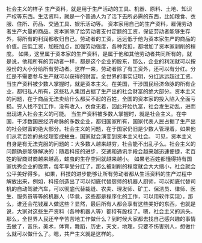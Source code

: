 社会主义的样子
生产资料，就是用于生产活动的工具、机器、原料、土地、知识产权等东西。生活资料，就是一个普通人为了活下去所必需的东西，比如粮食、衣服、住所、药品、交通工具、娱乐活动等。
资本家用自己的生产资料，雇佣劳动者生产大量的商品。资本家除了给劳动者支付定额的工资，保证劳动者能够生存外，将所有的利润都收归自己。劳动者的工资，远远低于他为资本家生产的商品的价值。压低工资，加班加点，加强劳动强度，各种克扣，都增加了资本家剥削的程度。
如果，这里属于资本家的生产资料，是属于他和其他劳动者共同所有的，就是说，他和所有的劳动者一样，都是这个企业的股东，那么，企业的利润就可以按股份的大小分给所有劳动者。这样一来，劳动者除了有工资外，还可以有分红。分红是不需要参与生产就可以获得的财富。全世界的事实证明，分红远远超过工资。
当生产资料被少数人掌握时，就是资本主义。在美国，干涉国民经济命脉的所有企业，都归私人所有，这些私人集团占据了生产出的社会财富的绝大部分。资本主义的问题，在于商品无法卖给什么都买不起的百姓，全国的资本家的投入陷入全面亏损。穷人找不到工作，没有收入，衣食无着，因此开始仇富，社会发生动乱，进而出现进入社会主义的可能。
当生产资料被多数人掌握时，就是社会主义。在中国，干涉数国民经济命脉的多数企业，都归国家所有，国家代表人民占据了生产出的社会财富的绝大部分。社会主义的问题，在于国家仍旧是少数人管理着，如果他们从老百姓的总经理变成蛀虫，国家就会演变到资本主义社会。
可见，资本主义自身是有无法克服的问题的：大多数人越来越穷，社会能不出乱子么。社会主义的问题确是能够解决的：随着科技的进步，交通和通讯手段会越来越迅速便捷，老百姓的智商财商越来越高，蛀虫的生存空间就越来越小。
如果老百姓都懂得持有国家优秀企业的股票，每年享受分红了，那么被剥削的程度就会大大缩小，社会就会公平美好得多。
如果，科技的进步能够让所有劳动者都从生活资料的生产过程中解放出来，例如，科技创造出了可以彻底代替厨师的机器人厨师，可以彻底代替司机的自动驾驶汽车，可以彻底代替裁缝、农夫、理发师、矿工、保洁员、律师、医生、服务员等等的机器人（毕竟，这些都是程序化的工作，可以用软件实现），那么，谁还会花钱雇人做这些？显然，最后所有人都会享有这些美好的东西，也就是说，大家对这些生产资料（各种机器人等）都持有股权了。嗯，社会主义的派头。那么，全世界人民还辛辛苦苦地工作做什么？到时候大家都去找自己感兴趣的事情去做了，音乐，美术，体育，舞蹈，历史，天文，地理，只要不伤害别人，想做什么就可以做什么了。嗯，共产主义就是这样的。